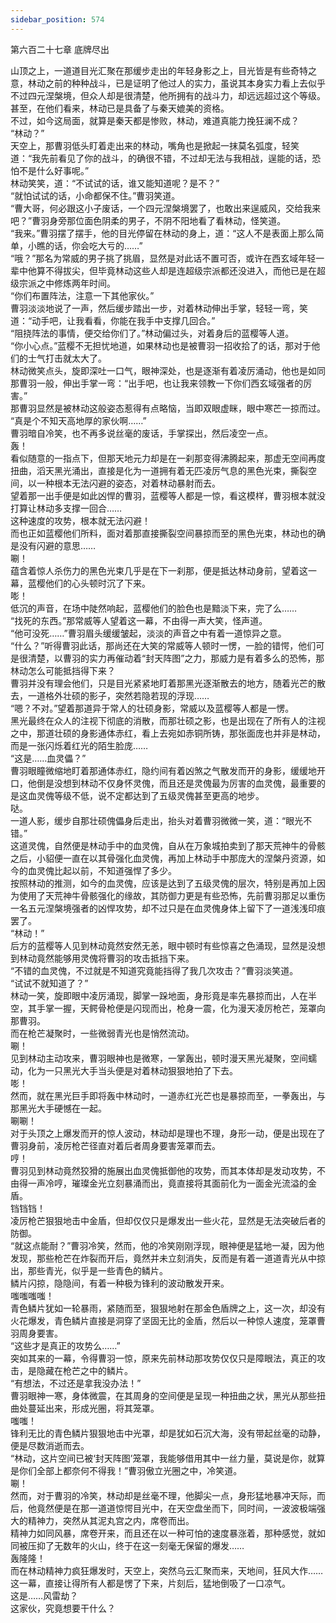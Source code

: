 ```yaml
---
sidebar_position: 574
---
```

 第六百二十七章 底牌尽出


山顶之上，一道道目光汇聚在那缓步走出的年轻身影之上，目光皆是有些奇特之意，林动之前的种种战斗，已是证明了他过人的实力，虽说其本身实力看上去似乎不过四元涅槃境，但众人却是很清楚，他所拥有的战斗力，却远远超过这个等级。  
甚至，在他们看来，林动已是具备了与秦天媲美的资格。  
不过，如今这局面，就算是秦天都是惨败，林动，难道真能力挽狂澜不成？  
“林动？”  
天空上，那曹羽低头盯着走出来的林动，嘴角也是掀起一抹莫名弧度，轻笑道：“我先前看见了你的战斗，的确很不错，不过却无法与我相战，逞能的话，恐怕不是什么好事呢。”  
林动笑笑，道：“不试试的话，谁又能知道呢？是不？”  
“就怕试试的话，小命都保不住。”曹羽笑道。  
“曹大哥，何必跟这小子废话，一个四元涅槃境罢了，也敢出来逞威风，交给我来吧？”曹羽身旁那位面色阴柔的男子，不阴不阳地看了看林动，怪笑道。  
“我来。”曹羽摆了摆手，他的目光停留在林动的身上，道：“这人不是表面上那么简单，小瞧的话，你会吃大亏的……”  
“哦？”那名为常威的男子挑了挑眉，显然是对此话不置可否，或许在西玄域年轻一辈中他算不得拔尖，但毕竟林动这些人却是连超级宗派都还没进入，而他已是在超级宗派之中修炼两年时间。  
“你们布置阵法，注意一下其他家伙。”  
曹羽淡淡地说了一声，然后缓步踏出一步，对着林动伸出手掌，轻轻一弯，笑道：“动手吧，让我看看，你能在我手中支撑几回合。”  
“阻挠阵法的事情，便交给你们了。”林动偏过头，对着身后的蓝樱等人道。  
“你小心点。”蓝樱不无担忧地道，如果林动也是被曹羽一招收拾了的话，那对于他们的士气打击就太大了。  
林动微笑点头，旋即深吐一口气，眼神深处，也是逐渐有着凌厉涌动，他也是如同那曹羽一般，伸出手掌一弯：“出手吧，也让我来领教一下你们西玄域强者的厉害。”  
那曹羽显然是被林动这般姿态惹得有点略恼，当即双眼虚眯，眼中寒芒一掠而过。  
“真是个不知天高地厚的家伙啊……”  
曹羽暗自冷笑，也不再多说丝毫的废话，手掌探出，然后凌空一点。  
轰！  
看似随意的一指点下，但那天地元力却是在一刹那变得沸腾起来，那虚无空间再度扭曲，滔天黑光涌出，直接是化为一道拥有着无匹凌厉气息的黑色光束，撕裂空间，以一种根本无法闪避的姿态，对着林动暴射而去。  
望着那一出手便是如此凶悍的曹羽，蓝樱等人都是一惊，看这模样，曹羽根本就没打算让林动多支撑一回合……  
这种速度的攻势，根本就无法闪避！  
而也正如蓝樱他们所料，面对着那直接撕裂空间暴掠而至的黑色光束，林动也的确是没有闪避的意思……  
唰！  
蕴含着惊人杀伤力的黑色光束几乎是在下一刹那，便是抵达林动身前，望着这一幕，蓝樱他们的心头顿时沉了下来。  
嘭！  
低沉的声音，在场中陡然响起，蓝樱他们的脸色也是黯淡下来，完了么……  
“找死的东西。”那常威等人望着这一幕，不由得一声大笑，怪声道。  
“他可没死……”曹羽眉头缓缓皱起，淡淡的声音之中有着一道惊异之意。  
“什么？”听得曹羽此话，那尚还在大笑的常威等人顿时一愣，一脸的错愕，他们可是很清楚，以曹羽的实力再催动着“封天阵图”之力，那威力是有着多么的恐怖，那林动怎么可能抵挡得下来？  
曹羽并没有理会他们，只是目光紧紧地盯着那黑光逐渐散去的地方，随着光芒的散去，一道格外壮硕的影子，突然若隐若现的浮现……  
“嗯？不对。”望着那道异于常人的壮硕身影，常威以及蓝樱等人都是一愣。  
黑光最终在众人的注视下彻底的消散，而那壮硕之影，也是出现在了所有人的注视之中，那道壮硕的身影通体赤红，看上去宛如赤铜所铸，那张面庞也并非是林动，而是一张闪烁着红光的陌生脸庞……  
“这是……血灵儡？”  
曹羽眼瞳微缩地盯着那通体赤红，隐约间有着凶煞之气散发而开的身影，缓缓地开口，他倒是没想到林动不仅身怀灵傀，而且还是灵傀最为厉害的血灵傀，最重要的是这血灵傀等级不低，说不定都达到了五级灵傀甚至更高的地步。  
哒。  
一道人影，缓步自那壮硕傀儡身后走出，抬头对着曹羽微微一笑，道：“眼光不错。”  
这道灵傀，自然便是林动手中的血灵傀，自从在万象城拍卖到了那天荒神牛的骨骸之后，小貂便一直在以其骨强化血灵傀，再加上林动手中那庞大的涅槃丹资源，如今的血灵傀比起以前，不知道强悍了多少。  
按照林动的推测，如今的血灵傀，应该是达到了五级灵傀的层次，特别是再加上因为使用了天荒神牛骨骸强化的缘故，其防御力更是有些恐怖，先前曹羽那足以重伤一名五元涅槃境强者的凶悍攻势，却不过只是在血灵傀身体上留下了一道浅浅印痕罢了。  
“林动！”  
后方的蓝樱等人见到林动竟然安然无恙，眼中顿时有些惊喜之色涌现，显然是没想到林动竟然能够用灵傀将曹羽的攻击抵挡下来。  
“不错的血灵傀，不过就是不知道究竟能挡得了我几次攻击？”曹羽淡笑道。  
“试试不就知道了？”  
林动一笑，旋即眼中凌厉涌现，脚掌一跺地面，身形竟是率先暴掠而出，人在半空，其手掌一握，天鳄骨枪便是闪现而出，枪身一震，化为漫天凌厉枪芒，笼罩向那曹羽。  
而在枪芒凝聚时，一些微弱青光也是悄然流动。  
唰！  
见到林动主动攻来，曹羽眼神也是微寒，一掌轰出，顿时漫天黑光凝聚，空间蠕动，化为一只黑光大手当头便是对着林动狠狠地拍了下去。  
嘭！  
然而，就在黑光巨手即将轰中林动时，一道赤红光芒也是暴掠而至，一拳轰出，与那黑光大手硬憾在一起。  
唰唰！  
对于头顶之上爆发而开的惊人波动，林动却是理也不理，身形一动，便是出现在了曹羽身前，凌厉枪芒径直对着后者周身要害笼罩而去。  
哼！  
曹羽见到林动竟然狡猾的施展出血灵傀抵御他的攻势，而其本体却是发动攻势，不由得一声冷哼，璀璨金光立刻暴涌而出，竟直接将其面前化为一面金光流溢的金盾。  
铛铛铛！  
凌厉枪芒狠狠地击中金盾，但却仅仅只是爆发出一些火花，显然是无法突破后者的防御。  
“就这点能耐？”曹羽冷笑，然而，他的冷笑刚刚浮现，眼神便是猛地一凝，因为他发现，那些枪芒在炸裂而开后，竟然并未立刻消失，反而是有着一道道青光从中掠出，那些青光，似乎是一些青色的鳞片。  
鳞片闪掠，隐隐间，有着一种极为锋利的波动散发开来。  
嗤嗤嗤嗤！  
青色鳞片犹如一轮暴雨，紧随而至，狠狠地射在那金色盾牌之上，这一次，却没有火花爆发，青色鳞片直接是洞穿了坚固无比的金盾，然后以一种惊人速度，笼罩曹羽周身要害。  
“这些才是真正的攻势么……”  
突如其来的一幕，令得曹羽一惊，原来先前林动那攻势仅仅只是障眼法，真正的攻击，是隐藏在枪芒之中的鳞片。  
“有想法，不过还是拿我没办法！”  
曹羽眼神一寒，身体微震，在其周身的空间便是呈现一种扭曲之状，黑光从那些扭曲处蔓延出来，形成光圈，将其笼罩。  
嗤嗤！  
锋利无比的青色鳞片狠狠地击中光罩，却是犹如石沉大海，没有带起丝毫的动静，便是尽数消逝而去。  
“林动，这片空间已被‘封天阵图’笼罩，我能够借用其中一丝力量，莫说是你，就算是你们全部上都奈何不得我！”曹羽傲立光圈之中，冷笑道。  
唰！  
然而，对于曹羽的冷笑，林动却是丝毫不理，他脚尖一点，身形猛地暴冲天际，而后，他竟然便是在那一道道惊愕目光中，在天空盘坐而下，同时间，一波波极端强大的精神力，突然从其泥丸宫之内，席卷而出。  
精神力如同风暴，席卷开来，而且还在以一种可怕的速度暴涨着，那种感觉，就如同被压抑了无数年的火山，终于在这一刻毫无保留的爆发……  
轰隆隆！  
而在林动精神力疯狂爆发时，天空上，突然乌云汇聚而来，天地间，狂风大作……  
这一幕，直接让得所有人都是愣了下来，片刻后，猛地倒吸了一口凉气。  
这是……风雷劫？  
这家伙，究竟想要干什么？  
  
  
